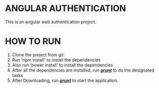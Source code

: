 ANGULAR AUTHENTICATION
======================
This is an angular web authentication project.

HOW TO RUN
========
1. Clone the project from git.
2. Run 'npm install' to install the dependencies
3. Also run 'bower install' to install the dependencies
4. After all the dependencies are installed, run ***[grunt](http://gruntjs.com/getting-started)*** to do the designated tasks
5. After Downloading, run ***[grunt](http://gruntjs.com/getting-started)*** to start the application. 



